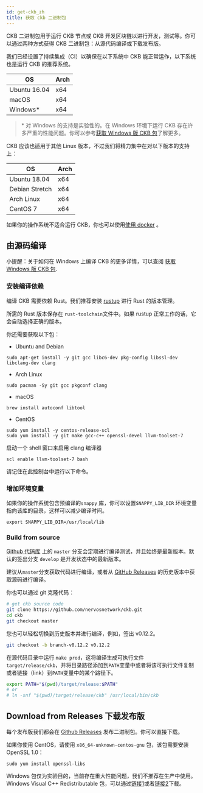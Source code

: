 ```yaml
---
id: get-ckb_zh
title: 获取 ckb 二进制包
---
```


CKB 二进制包用于运行 CKB 节点或 CKB 开发区块链以进行开发，测试等。你可以通过两种方式获得 CKB 二进制包：从源代码编译或下载发布版。

我们已经设置了持续集成（CI）以确保在以下系统中 CKB 能正常运作，以下系统也是运行 CKB 的推荐系统。

OS           | Arch
-------------|------
Ubuntu 16.04 | x64
macOS        | x64
Windows\*    | x64

> \* 对 Windows 的支持是实验性的。在 Windows 环境下运行 CKB 存在许多严重的性能问题。你可以参考[获取 Windows 版 CKB 包](ckb-on-windows_zh.md)了解更多。

CKB 应该也适用于其他 Linux 版本，不过我们将精力集中在对以下版本的支持上：

OS             | Arch
---------------|------
Ubuntu 18.04   | x64
Debian Stretch | x64
Arch Linux     | x64
CentOS 7       | x64

如果你的操作系统不适合运行 CKB，你也可以使用[使用 docker](run-ckb-with-docker_zh.md) 。



## 由源码编译

小提醒：关于如何在 Windows 上编译 CKB 的更多详情，可以查阅 [获取 Windows 版 CKB 包](ckb-on-windows_zh.md).

### 安装编译依赖

编译 CKB 需要依赖 Rust。我们推荐安装 [rustup](https://www.rustup.rs/) 进行 Rust 的版本管理。

所需的 Rust 版本保存在 `rust-toolchain`文件中。如果 rustup 正常工作的话，它会自动选择正确的版本。

你还需要获取以下包：

* Ubuntu and Debian

```shell
sudo apt-get install -y git gcc libc6-dev pkg-config libssl-dev libclang-dev clang
```

* Arch Linux

```shell
sudo pacman -Sy git gcc pkgconf clang
```
* macOS

```shell
brew install autoconf libtool
```
* CentOS

```shell
sudo yum install -y centos-release-scl
sudo yum install -y git make gcc-c++ openssl-devel llvm-toolset-7
```

启动一个 shell 窗口来启用 clang 编译器

```shell
scl enable llvm-toolset-7 bash
```

请记住在此控制台中运行以下命令。

### 增加环境变量

如果你的操作系统包含预编译的`snappy` 库，你可以设置`SNAPPY_LIB_DIR` 环境变量指向该库的目录，这样可以减少编译时间。

```shell
export SNAPPY_LIB_DIR=/usr/local/lib
```

### Build from source

 [Github 代码库](https://github.com/nervosnetwork/ckb) 上的  `master` 分支会定期进行编译测试，并且始终是最新版本。默认的签出分支 `develop` 是开发状态中的最新版本。

建议从`master`分支获取代码进行编译，或者从 [GitHub Releases](https://github.com/nervosnetwork/ckb/releases) 的历史版本中获取源码进行编译。

你也可以通过 git 克隆代码：

```bash
# get ckb source code
git clone https://github.com/nervosnetwork/ckb.git
cd ckb
git checkout master
```

您也可以轻松切换到历史版本并进行编译，例如，签出 v0.12.2。

```bash
git checkout -b branch-v0.12.2 v0.12.2
```

在源代码目录中运行 `make prod`，这将编译生成可执行文件 `target/release/ckb`，并将目录路径添加到`PATH`变量中或者将该可执行文件复制或者链接（link）到`PATH`变量中的某个路径下。

```bash
export PATH="$(pwd)/target/release:$PATH"
# or
# ln -snf "$(pwd)/target/release/ckb" /usr/local/bin/ckb
```

## Download from Releases 下载发布版

每个发布版我们都会在 [Github Releases](https://github.com/nervosnetwork/ckb/releases) 发布二进制包。你可以直接下载。

如果你使用 CentOS，请使用  `x86_64-unknown-centos-gnu` 包，该包需要安装 OpenSSL 1.0：

```shell
sudo yum install openssl-libs
```

Windows 包仅为实验目的，当前存在重大性能问题，我们不推荐在生产中使用。Windows Visual C++ Redistributable 包，可以通过[链接1](https://visualstudio.microsoft.com/downloads/)或者[链接2](https://www.microsoft.com/en-us/download/details.aspx?id=48145)下载。